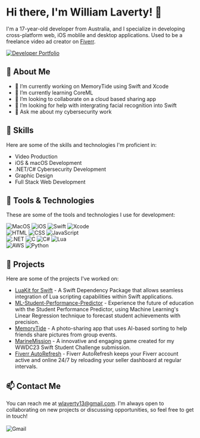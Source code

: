 # Hi there, I'm William Laverty! 👋

I'm a 17-year-old developer from Australia, and I specialize in developing cross-platform web, iOS moblile and desktop applications. Used to be a freelance video ad creator on [Fiverr](https://www.fiverr.com/williamlaverty).

[![Developer Portfolio](https://img.shields.io/badge/Portfolio-%23000000.svg?style=for-the-badge&logo=firefox&logoColor=#FF7139)](https://william-laverty.online/)

## 🧐 About Me
- 🔭 I’m currently working on MemoryTide using Swift and Xcode
- 🌱 I’m currently learning CoreML
- 👯 I’m looking to collaborate on a cloud based sharing app
- 🤔 I’m looking for help with intergrating facial recognition into Swift
- 💬 Ask me about my cybersecurity work

## 🚀 Skills
Here are some of the skills and technologies I'm proficient in:

- Video Production
- iOS & macOS Development
- .NET/C# Cybersecurity Development
- Graphic Design
- Full Stack Web Development

## 🔧 Tools & Technologies
These are some of the tools and technologies I use for development:

![MacOS](https://img.shields.io/badge/mac%20os-000000?style=for-the-badge&logo=apple&logoColor=white)
![iOS](https://img.shields.io/badge/iOS-000000?style=for-the-badge&logo=ios&logoColor=white)
![Swift](https://img.shields.io/badge/Swift-FA7343?style=for-the-badge&logo=swift&logoColor=white)
![Xcode](https://img.shields.io/badge/Xcode-007ACC?style=for-the-badge&logo=Xcode&logoColor=white)
</br>
![HTML](https://img.shields.io/badge/HTML5-E34F26?style=for-the-badge&logo=html5&logoColor=white)
![CSS](https://img.shields.io/badge/CSS3-1572B6?style=for-the-badge&logo=css3&logoColor=white)
![JavaScript](https://img.shields.io/badge/JavaScript-F7DF1E?style=for-the-badge&logo=javascript&logoColor=white)
</br>
![.NET](https://img.shields.io/badge/.NET-5C2D91?style=for-the-badge&logo=.net&logoColor=white)
![C](https://img.shields.io/badge/C-00599C?style=for-the-badge&logo=c&logoColor=white)
![C#](https://img.shields.io/badge/C%23-239120?style=for-the-badge&logo=c-sharp&logoColor=white)
![Lua](https://img.shields.io/badge/Lua-2C2D72?style=for-the-badge&logo=lua&logoColor=white)
</br>
![AWS](https://img.shields.io/badge/Amazon_AWS-FF9900?style=for-the-badge&logo=amazonaws&logoColor=white)
![Python](https://img.shields.io/badge/Python-14354C?style=for-the-badge&logo=python&logoColor=white)

## 🌟 Projects
Here are some of the projects I've worked on:

- [LuaKit for Swift](https://github.com/William-Laverty/LuaKit-for-Swift) - A Swift Dependency Package that allows seamless integration of Lua scripting capabilities within Swift applications.
- [ML-Student-Performance-Predictor](https://github.com/William-Laverty/ML-Student-Performance-Predictor) - Experience the future of education with the Student Performance Predictor, using Machine Learning's Linear Regression technique to forecast student achievements with precision.
- [MemoryTide](https://github.com/William-Laverty/MemoryTide) - A photo-sharing app that uses AI-based sorting to help friends share pictures from group events. 
- [MarineMission](https://github.com/William-Laverty/Marine-Mission-WWDC23) - A innovative and engaging game created for my WWDC23 Swift Student Challenge submission.
- [Fiverr AutoRefresh](https://github.com/William-Laverty/Fiverr-AutoRefresh) - Fiverr AutoRefresh keeps your Fiverr account active and online 24/7 by reloading your seller dashboard at regular intervals.

## 📫 Contact Me
You can reach me at wlaverty13@gmail.com. I'm always open to collaborating on new projects or discussing opportunities, so feel free to get in touch!
</br></br>
![Gmail](https://img.shields.io/badge/Gmail-D14836?style=for-the-badge&logo=gmail&logoColor=white)
